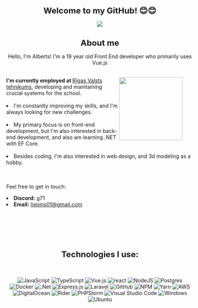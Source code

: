 <h1 align="center" style="font-size: 22px"> Welcome to my GitHub! 😊😊 </h1>
<div align="center"><p>
<img max-width="400" src="https://c.tenor.com/EfR1fTe4BnEAAAAC/tenor.gif"/>
  </p>
</div>

<h1 align="center" style="font-size: 22px">About me</h1>

  <p align="center">Hello, I'm Alberts! I'm a 19 year old Front End developer who primarily uses Vue.js</p>
  <br>
  <div>
    <img src="https://c.tenor.com/hMZS3e17MI8AAAAC/tenor.gif" align="right" style="width:85%;max-width:200px;max-height:200px"/>
  </div>
  <b>I'm currently employed at <a href="https://www.rvt.lv/"></b> Rīgas Valsts tehnikums</a>, developing and maintaining crucial systems for the school.
  <br>
  </br>
  <li>I'm constantly improving my skills, and I'm always looking for new challenges.</li>
  <br>
  <li>My primary focus is on front-end development, but I'm also interested in back-end development, and also am learning .NET with EF Core.</li>
  <br>
  <li>Besides coding, I'm also interested in web design, and 3d modeling as a hobby.</li>
  <br><br>

  Feel free to get in touch:
    <li><b>Discord:</b> g71</li>
    <li><b>Email:</b> liepins01@gmail.com</li>
  
</li>
<br><br>
<br><br>

<div align="center"><p>
<h2 align="center" style="font-size: 22px">Technologies I use:</h2>
<br>
  
  ![JavaScript](https://img.shields.io/badge/javascript-%23323330.svg?style=for-the-badge&logo=javascript&logoColor=%23F7DF1E) ![TypeScript](https://img.shields.io/badge/typescript-%23323330.svg?style=for-the-badge&logo=typescript) ![Vue.js](https://img.shields.io/badge/vue.js-%23323330.svg?style=for-the-badge&logo=vue.js) ![react](https://img.shields.io/badge/react-%23323330.svg?style=for-the-badge&logo=react) ![NodeJS](https://img.shields.io/badge/node.js-6DA55F?style=for-the-badge&logo=node.js&logoColor=white) ![Postgres](https://img.shields.io/badge/postgres-%23316192.svg?style=for-the-badge&logo=postgresql&logoColor=white) ![Docker](https://img.shields.io/badge/docker-%230db7ed.svg?style=for-the-badge&logo=docker&logoColor=white) ![.Net](https://img.shields.io/badge/.NET-5C2D91?style=for-the-badge&logo=.net&logoColor=white) ![Express.js](https://img.shields.io/badge/express.js-%23404d59.svg?style=for-the-badge&logo=express&logoColor=%2361DAFB) ![Laravel](https://img.shields.io/badge/laravel-red.svg?style=for-the-badge&logo=laravel&logoColor=white) ![GitHub](https://img.shields.io/badge/github-%23121011.svg?style=for-the-badge&logo=github&logoColor=white) ![NPM](https://img.shields.io/badge/NPM-%23000000.svg?style=for-the-badge&logo=npm&logoColor=white) ![Yarn](https://img.shields.io/badge/YARN-%23000000.svg?style=for-the-badge&logo=yarn&logoColor=white) ![AWS](https://img.shields.io/badge/AWS-%23FF9900.svg?style=for-the-badge&logo=amazon-aws&logoColor=white) ![DigitalOcean](https://img.shields.io/badge/DigitalOcean-%230167ff.svg?style=for-the-badge&logo=digitalOcean&logoColor=white) ![Rider](https://img.shields.io/badge/Rider-0f0f0f?&style=for-the-badge&logo=rider&logoColor=white) ![PHPStorm](https://img.shields.io/badge/phpstorm-000000.svg?style=for-the-badge&logo=PHPstorm&logoColor=white) ![Visual Studio Code](https://img.shields.io/badge/Visual%20Studio%20Code-0078d7.svg?style=for-the-badge&logo=visual-studio-code&logoColor=white) ![Windows](https://img.shields.io/badge/Windows-0078D6?style=for-the-badge&logo=windows&logoColor=white) ![Ubuntu](https://img.shields.io/badge/ubuntu-orange?style=for-the-badge&logo=ubuntu&logoColor=white)
<p>
</div>
